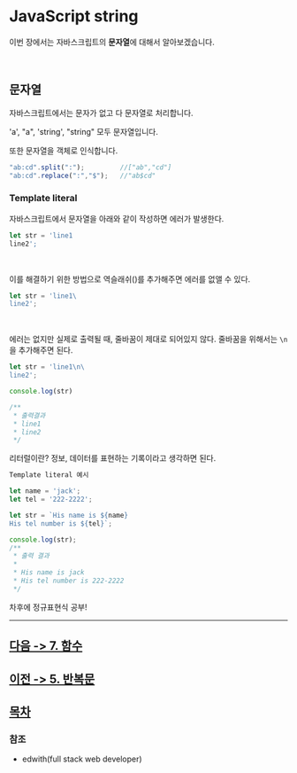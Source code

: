 JavaScript string
================
이번 장에서는 자바스크립트의 **문자열**에 대해서 알아보겠습니다.

<br>

## 문자열

자바스크립트에서는 문자가 없고 다 문자열로 처리합니다.

'a', "a", 'string', "string" 모두 문자열입니다.

또한 문자열을 객체로 인식합니다.

```js
"ab:cd".split(":");         //["ab","cd"]
"ab:cd".replace(":","$");   //"ab$cd"
```


### Template literal

자바스크립트에서 문자열을 아래와 같이 작성하면 에러가 발생한다.  
```js
let str = 'line1
line2';
```

<br>

이를 해결하기 위한 방법으로 역슬래쉬(\)를 추가해주면 에러를 없앨 수 있다.  
```js
let str = 'line1\
line2';
```

<br>

에러는 없지만 실제로 출력될 때, 줄바꿈이 제대로 되어있지 않다. 줄바꿈을 위해서는 `\n`을 추가해주면 된다.  

```js
let str = 'line1\n\
line2';

console.log(str)

/**
 * 출력결과
 * line1
 * line2
 */
```

리터럴이란? 정보, 데이터를 표현하는 기록이라고 생각하면 된다.  

```js
Template literal 예시

let name = 'jack';
let tel = '222-2222';

let str = `His name is ${name}
His tel number is ${tel}`;

console.log(str);
/**
 * 출력 결과
 * 
 * His name is jack
 * His tel number is 222-2222
 */
```

차후에 정규표현식 공부!

---
## [다음 -> 7. 함수](https://github.com/fed-gren/Web-Study/JavaScript/blob/master/7_함수.md)
## [이전 -> 5. 반복문](https://github.com/fed-gren/Web-Study/JavaScript/blob/master/5_반복문.md)
## [목차](https://github.com/fed-gren/Web-Study/JavaScript/blob/master/README.md)

### 참조

- edwith(full stack web developer)
